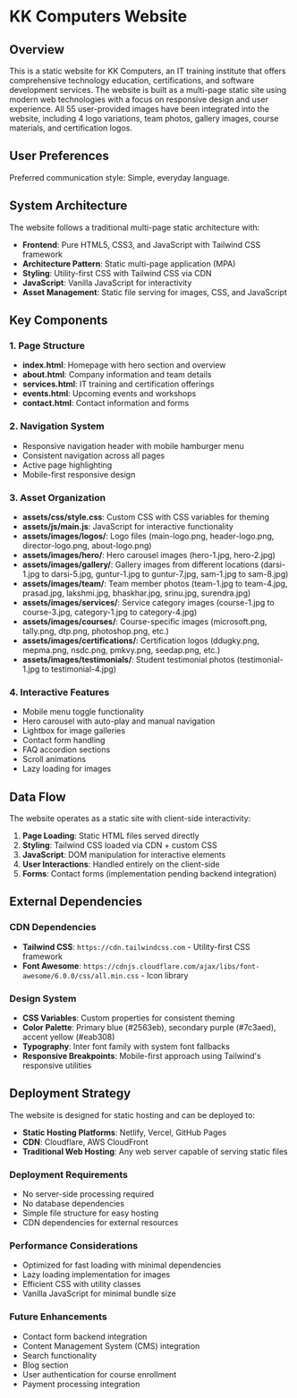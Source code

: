 # KK Computers Website

## Overview

This is a static website for KK Computers, an IT training institute that offers comprehensive technology education, certifications, and software development services. The website is built as a multi-page static site using modern web technologies with a focus on responsive design and user experience. All 55 user-provided images have been integrated into the website, including 4 logo variations, team photos, gallery images, course materials, and certification logos.

## User Preferences

Preferred communication style: Simple, everyday language.

## System Architecture

The website follows a traditional multi-page static architecture with:

- **Frontend**: Pure HTML5, CSS3, and JavaScript with Tailwind CSS framework
- **Architecture Pattern**: Static multi-page application (MPA)
- **Styling**: Utility-first CSS with Tailwind CSS via CDN
- **JavaScript**: Vanilla JavaScript for interactivity
- **Asset Management**: Static file serving for images, CSS, and JavaScript

## Key Components

### 1. Page Structure
- **index.html**: Homepage with hero section and overview
- **about.html**: Company information and team details
- **services.html**: IT training and certification offerings
- **events.html**: Upcoming events and workshops
- **contact.html**: Contact information and forms

### 2. Navigation System
- Responsive navigation header with mobile hamburger menu
- Consistent navigation across all pages
- Active page highlighting
- Mobile-first responsive design

### 3. Asset Organization
- **assets/css/style.css**: Custom CSS with CSS variables for theming
- **assets/js/main.js**: JavaScript for interactive functionality
- **assets/images/logos/**: Logo files (main-logo.png, header-logo.png, director-logo.png, about-logo.png)
- **assets/images/hero/**: Hero carousel images (hero-1.jpg, hero-2.jpg)
- **assets/images/gallery/**: Gallery images from different locations (darsi-1.jpg to darsi-5.jpg, guntur-1.jpg to guntur-7.jpg, sam-1.jpg to sam-8.jpg)
- **assets/images/team/**: Team member photos (team-1.jpg to team-4.jpg, prasad.jpg, lakshmi.jpg, bhaskhar.jpg, srinu.jpg, surendra.jpg)
- **assets/images/services/**: Service category images (course-1.jpg to course-3.jpg, category-1.jpg to category-4.jpg)
- **assets/images/courses/**: Course-specific images (microsoft.png, tally.png, dtp.png, photoshop.png, etc.)
- **assets/images/certifications/**: Certification logos (ddugky.png, mepma.png, nsdc.png, pmkvy.png, seedap.png, etc.)
- **assets/images/testimonials/**: Student testimonial photos (testimonial-1.jpg to testimonial-4.jpg)

### 4. Interactive Features
- Mobile menu toggle functionality
- Hero carousel with auto-play and manual navigation
- Lightbox for image galleries
- Contact form handling
- FAQ accordion sections
- Scroll animations
- Lazy loading for images

## Data Flow

The website operates as a static site with client-side interactivity:

1. **Page Loading**: Static HTML files served directly
2. **Styling**: Tailwind CSS loaded via CDN + custom CSS
3. **JavaScript**: DOM manipulation for interactive elements
4. **User Interactions**: Handled entirely on the client-side
5. **Forms**: Contact forms (implementation pending backend integration)

## External Dependencies

### CDN Dependencies
- **Tailwind CSS**: `https://cdn.tailwindcss.com` - Utility-first CSS framework
- **Font Awesome**: `https://cdnjs.cloudflare.com/ajax/libs/font-awesome/6.0.0/css/all.min.css` - Icon library

### Design System
- **CSS Variables**: Custom properties for consistent theming
- **Color Palette**: Primary blue (#2563eb), secondary purple (#7c3aed), accent yellow (#eab308)
- **Typography**: Inter font family with system font fallbacks
- **Responsive Breakpoints**: Mobile-first approach using Tailwind's responsive utilities

## Deployment Strategy

The website is designed for static hosting and can be deployed to:

- **Static Hosting Platforms**: Netlify, Vercel, GitHub Pages
- **CDN**: Cloudflare, AWS CloudFront
- **Traditional Web Hosting**: Any web server capable of serving static files

### Deployment Requirements
- No server-side processing required
- No database dependencies
- Simple file structure for easy hosting
- CDN dependencies for external resources

### Performance Considerations
- Optimized for fast loading with minimal dependencies
- Lazy loading implementation for images
- Efficient CSS with utility classes
- Vanilla JavaScript for minimal bundle size

### Future Enhancements
- Contact form backend integration
- Content Management System (CMS) integration
- Search functionality
- Blog section
- User authentication for course enrollment
- Payment processing integration